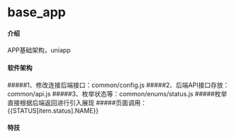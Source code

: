 # base_app

#### 介绍
APP基础架构，uniapp

#### 软件架构
#####1、修改连接后端接口：common/config.js
#####2、后端API接口存放：common/api.js
#####3、枚举状态等：common/enums/status.js
#####枚举直接根据后端返回进行引入展现
#####页面调用：
	<view class="text-content text-left">
									<view :class="'text-'+STATUS[item.status].col">{{STATUS[item.status].NAME}}</view>
	</view>
<script>
	import status from '@/common/enums/status.js';
	export default {
		data() {
			return {
				STATUS:status.checkStatus,

			}
		},
    .....
</script>


#### 特技
